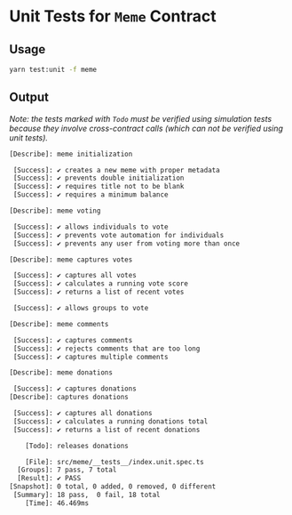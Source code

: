 # Unit Tests for `Meme` Contract

## Usage

```sh
yarn test:unit -f meme
```

## Output

*Note: the tests marked with `Todo` must be verified using simulation tests because they involve cross-contract calls (which can not be verified using unit tests).*


```txt
[Describe]: meme initialization

 [Success]: ✔ creates a new meme with proper metadata
 [Success]: ✔ prevents double initialization
 [Success]: ✔ requires title not to be blank
 [Success]: ✔ requires a minimum balance

[Describe]: meme voting

 [Success]: ✔ allows individuals to vote
 [Success]: ✔ prevents vote automation for individuals
 [Success]: ✔ prevents any user from voting more than once

[Describe]: meme captures votes

 [Success]: ✔ captures all votes
 [Success]: ✔ calculates a running vote score
 [Success]: ✔ returns a list of recent votes

 [Success]: ✔ allows groups to vote

[Describe]: meme comments

 [Success]: ✔ captures comments
 [Success]: ✔ rejects comments that are too long
 [Success]: ✔ captures multiple comments

[Describe]: meme donations

 [Success]: ✔ captures donations
[Describe]: captures donations

 [Success]: ✔ captures all donations
 [Success]: ✔ calculates a running donations total
 [Success]: ✔ returns a list of recent donations

    [Todo]: releases donations

    [File]: src/meme/__tests__/index.unit.spec.ts
  [Groups]: 7 pass, 7 total
  [Result]: ✔ PASS
[Snapshot]: 0 total, 0 added, 0 removed, 0 different
 [Summary]: 18 pass,  0 fail, 18 total
    [Time]: 46.469ms
```
